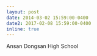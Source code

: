 ```yaml
---
layout: post
date: 2014-03-02 15:59:00-0400
date2: 2017-02-08 15:59:00-0400
inline: true
---
```


Ansan Dongsan High School
